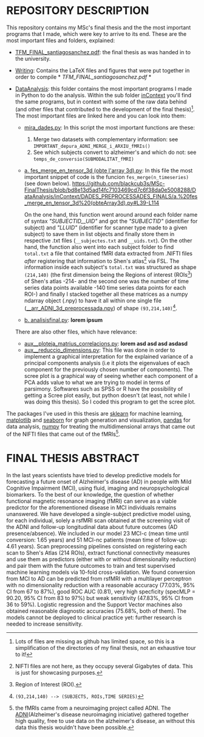 # REPOSITORY DESCRIPTION

This repository contains my MSc's final thesis and the the most important programs that I made, which were key to arrive to its end. These are the most important files and folders, explained:

- [TFM_FINAL_santiagosanchez.pdf](https://github.com/blackcub3s/MSc-FinalThesis/blob/main/TFM_FINAL_santiagosanchez.pdf): the final thesis as was handed in to the university.
- [Writing](https://github.com/blackcub3s/MSc-FinalThesis/tree/main/Writing): Contains the LaTeX files and figures that were put together in order to compile * *TFM_FINAL_santiagosanchez.pdf* *
- [DataAnalysis](https://github.com/blackcub3s/FIB-PRO1/tree/main/DataAnalysis): this folder contains the most important programs I made in Python to do the analysis. Within the sub folder [inContext](https://github.com/blackcub3s/FIB-PRO1/tree/main/DataAnalysis/inContext) you'll find the same programs, but in context with some of the raw data behind (and other files that contributed to the development of the final thesis)[^1]. The most important files are linked here and you can look into them:


    * [mira_dades.py](https://github.com/blackcub3s/MSc-FinalThesis/blob/main/DataAnalysis/inContext/mira_dades.py): In this script the most important functions are these:
        1. Merge two datasets with complementary information: see `IMPORTANT_depura_ADNI_MERGE_i_ARXIU_fMRIs()`
        2. See which subjects convert to alzheimer's and which do not: see `temps_de_conversio(SUBMODALITAT_fMRI)` 


    * [a. fes_merge_en_tensor_3d (obte l'array 3d).py](https://github.com/blackcub3s/MSc-FinalThesis/blob/main/DataAnalysis/inContext/DADES_PREPROCESSADES_FINALS/a.%20fes_merge_en_tensor_3d%20(obteArray3d).py): In this file the most important snippet of code is the funcion `fes_merge(n_timeseries)` (see down below). 
        https://github.com/blackcub3s/MSc-FinalThesis/blob/bd8e13d5ad14fc7103469cd7c6f38da0e5008288/DataAnalysis/inContext/DADES_PREPROCESSADES_FINALS/a.%20fes_merge_en_tensor_3d%20(obteArray3d).py#L39-L114

        On the one hand, this function went around around each folder name of syntax *"SUBJECTID__UID"* and got the *"SUBJECTID"* (identifier for subject) and *"LLUID"* (identifier for scanner type made to a given subject) to save them in list objects and finally store them in respective .txt files (`__subjectes.txt` and `__uids.txt`). On the other hand, the function also went into each subject folder to find `total.txt` a file that contained fMRI data extracted from .NIFTI files *after* registering that information to Shen's atlas[^3] via FSL. The information inside each subject's `total.txt` was structured as shape `(214,140)` (the first dimension being the Regions of interest (ROIs[^4]) of Shen's atlas -214- and the second one was the number of time series data points available -140 time series data points for each ROI-) and finally I stacked together all these matrices as a numpy ndarray object (.npy) to have it all within one single file ([__arr_ADNI_3d_preprocessada.npy](https://github.com/blackcub3s/MSc-FinalThesis/blob/main/DataAnalysis/inContext/DADES_PREPROCESSADES_FINALS/__arr_ADNI_3d_preprocessada.npy)) of shape `(93,214,140)`[^5]. 

    * [b. analisisfinal.py](https://github.com/blackcub3s/MSc-FinalThesis/blob/main/DataAnalysis/inContext/DADES_PREPROCESSADES_FINALS/b.%20analisisfinal.py): **lorem ipsum**

    There are also other files, which have relevance:

    * [aux__ploteja_matrius_correlacions.py](https://github.com/blackcub3s/MSc-FinalThesis/blob/main/DataAnalysis/inContext/DADES_PREPROCESSADES_FINALS/aux__ploteja_matrius_correlacions.py): **lorem  asd asd asd asdasd**
    * [aux__reduccio_dimensions.py](https://github.com/blackcub3s/MSc-FinalThesis/blob/main/DataAnalysis/inContext/DADES_PREPROCESSADES_FINALS/aux__reduccio_dimensions.py): This file was done in order to implement a graphical interpretation for the explained variance of a principal components analysis (i.e it plots the eigenvalues of each component for the previously chosen number of components). The scree plot is a graphical way of seeing whether each component of a PCA adds value to what we are trying to model in terms of parsimony. Softwares such as SPSS or R have the possibility of getting a Scree plot easily, but python doesn't (at least, not while I was doing this thesis). So I coded this program to get the scree plot.
    

The packages I've used in this thesis are [sklearn](https://scikit-learn.org/stable/) for machine learning, [matplotlib](https://matplotlib.org/) and [seaborn](https://seaborn.pydata.org/) for graph generation and visualization, [pandas](https://pandas.pydata.org/) for data analysis, [numpy](https://numpy.org/) for treating the multidimensional arrays that came out of the NIFTI files that came out of the fMRIs[^2].


[^1]: Lots of files are missing as github has limited space, so this is a simplification of the directories of my final thesis, not an exhaustive tour to it!
[^2]: the fMRIs came from a neuroimaging project called ADNI. The [ADNI](https://adni.loni.usc.edu/)(Alzheimer's disease neuroimaging iniciative) gathered together high quality, free to use data on the alzheimer's disease, an without this data this thesis wouldn't have been possible.
[^3]: NIFTI files are not here, as they occupy several Gigabytes of data. This is just for showcasing purposes.
[^4]: Region of Interest (ROI).
[^5]: `(93,214,140) --> (SUBJECTS, ROIs,TIME SERIES)`

# FINAL THESIS ABSTRACT

In the last years scientists have tried to develop predictive models for
forecasting a future onset of Alzheimer's disease (AD) in people with Mild
Cognitive Impairment (MCI), using fluid, imaging and neuropsychological
biomarkers. To the best of our knowledge, the question of whether functional
magnetic resonance imaging (fMRI) can serve as a viable predictor for
the aforementioned disease in MCI individuals remains unanswered. We have
developed a single-subject predictive model using, for each individual, solely
a rsfMRI scan obtained at the screening visit of the ADNI and follow-up
longitudinal data about future outcomes (AD presence/absence). We included
in our model 23 MCI-c (mean time until conversion: 1.65 years) and
51 MCI-nc patients (mean time of follow-up: 4.61 years). Scan preprocessing
pipelines consisted on registering each scan to Shen's Atlas (214 ROIs),
extract functional connectivity measures and use them as predictors (either
with or without dimensionality reduction) and pair them with the future
outcomes to train and test supervised machine learning models via 10-fold
cross-validation. We found conversion from MCI to AD can be predicted
from rsfMRI with a multilayer perceptron with no dimensionality reduction
with a reasonable accuracy (77.03%, 95% CI from 67 to 87%), good ROC
AUC (0.81), very high specficity (specMLP = 90.20, 95% CI from 83 to 97%)
but weak sensitivity (47.83%, 95% CI from 36 to 59%). Logistic regression
and the Support Vector machines also obtained reasonable diagnostic accuracies
(75.68%, both of them). The models cannot be deployed to clinical
practice yet: further research is needed to increase sensitivity.